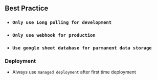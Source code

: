 ## Best Practice

- ### `Only use Long polling for development`

- ### `Only use webhook for production`

- ### `Use google sheet database for parmanent data storage`

### Deployment

- Always use `managed deployment` after first time deployment
